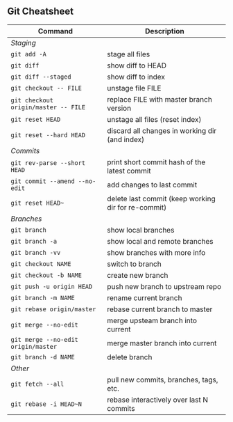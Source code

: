 ## Git Cheatsheet

Command | Description
--- | ---
*Staging* | 
`git add -A` | stage all files 
`git diff` | show diff to HEAD 
`git diff --staged` | show diff to index 
`git checkout -- FILE` | unstage file FILE 
`git checkout origin/master -- FILE` | replace FILE with master branch version 
`git reset HEAD` | unstage all files (reset index) 
`git reset --hard HEAD` | discard all changes in working dir (and index) 
*Commits* | 
`git rev-parse --short HEAD` | print short commit hash of the latest commit 
`git commit --amend --no-edit` | add changes to last commit 
`git reset HEAD~` | delete last commit (keep working dir for re-commit) 
*Branches* | 
`git branch` | show local branches 
`git branch -a` | show local and remote branches 
`git branch -vv` | show branches with more info 
`git checkout NAME` | switch to branch 
`git checkout -b NAME` | create new branch 
`git push -u origin HEAD` | push new branch to upstream repo 
`git branch -m NAME` | rename current branch 
`git rebase origin/master` | rebase current branch to master 
`git merge --no-edit` | merge upsteam branch into current 
`git merge --no-edit origin/master` | merge master branch into current 
`git branch -d NAME` | delete branch 
*Other* | 
`git fetch --all` | pull new commits, branches, tags, etc. 
`git rebase -i HEAD~N` | rebase interactively over last N commits 

